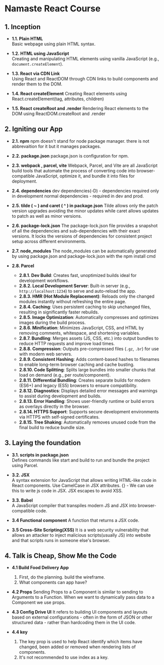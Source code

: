 # Namaste React Course



## 1. Inception

- **1.1. Plain HTML**  
  Basic webpage using plain HTML syntax.

- **1.2. HTML using JavaScript**  
  Creating and manipulating HTML elements using vanilla JavaScript (e.g., `document.createElement`).

- **1.3. React via CDN Link**  
  Using React and ReactDOM through CDN links to build components and render them to the DOM.

- **1.4. React createElement**
  Creating React elements using React.createElement(tag, attributes, children)

- **1.5.  React createRoot and .render**
  Rendering React elements to the DOM using ReactDOM.createRoot and .render



## 2. Igniting our App

- **2.1. npm**
  npm doesn't stand for node package manager. there is not abbrevaition for it but it manages packages.

- **2.2. package.json**
  package.json is configuration for npm.

- **2.3. webpack , parcel, vite**
  Webpack, Parcel, and Vite are all JavaScript build tools that automate the process of converting code into browser-compatible JavaScript, optimize it, and bundle it into files for deployment.

- **2.4. dependencies**
  dev dependencies(-D) - dependencies required only in development
  normal dependencies - required in dev and prod.

- **2.5. tilde ( ~ ) and caret ( ^ ) in package.json**
  Tilde allows only the patch version upgrades avoiding the minor updates while caret allows updates to patch as well as minor versions.

- **2.6. package-lock.json**
  The package-lock.json file provides a snapshot of all the dependencies and sub-dependencies with their exact versions. It locks the versions of dependencies for consistent project setup across different environments.

- **2.7. node_modules**
  The node_modules can be automatically generated by using package.json and package-lock.json with the npm install cmd

- **2.8. Parcel**
  - **2.8.1. Dev Build**: Creates fast, unoptimized builds ideal for development workflows.
  - **2.8.2. Local Development Server**: Built-in server (e.g., `http://localhost:1234`) to serve and auto-reload the app.
  - **2.8.3. HMR (Hot Module Replacement)**: Reloads only the changed modules instantly without refreshing the entire page.
  - **2.8.4. Caching**: Uses persistent caching to skip unchanged files, resulting in significantly faster rebuilds.
  - **2.8.5. Image Optimization**: Automatically compresses and optimizes images during the build process.
  - **2.8.6. Minification**: Minimizes JavaScript, CSS, and HTML by removing comments, whitespace, and shortening variables.
  - **2.8.7. Bundling**: Merges assets (JS, CSS, etc.) into output bundles to reduce HTTP requests and improve load times.
  - **2.8.8. Compression**: Outputs pre-compressed files (`.gz`, `.br`) for use with modern web servers.
  - **2.8.9. Consistent Hashing**: Adds content-based hashes to filenames to enable long-term browser caching and cache busting.
  - **2.8.10. Code Splitting**: Splits large bundles into smaller chunks that load on demand (e.g., per route/component).
  - **2.8.11. Differential Bundling**: Creates separate builds for modern (ES6+) and legacy (ES5) browsers to ensure compatibility.
  - **2.8.12. Diagnostics**: Displays detailed error messages and warnings to assist during development and builds.
  - **2.8.13. Error Handling**: Shows user-friendly runtime or build errors as overlays directly in the browser.
  - **2.8.14. HTTPS Support**: Supports secure development environments via HTTPS with self-signed certificates.
  - **2.8.15. Tree Shaking**: Automatically removes unused code from the final build to reduce bundle size.



## 3. Laying the foundation

- **3.1. scripts in package.json**  
  Defines commands like start and build to run and bundle the project using Parcel.

- **3.2. JSX**  
  A syntax extension for JavaScript that allows writing HTML-like code in React components.
  Use CamelCase in JSX attributes.
  {} - We can use this to write js code in JSX.
  JSX escapes to avoid XSS.

- **3.3. Babel**  
  A JavaScript compiler that transpiles modern JS and JSX into browser-compatible code.

- **3.4 Functional component**
  A function that returns a JSX code.

- **3.5 Cross-Site Scripting(XSS)**
  It is a web security vulnerability that allows an attacker to inject malicious scripts(usually JS) into website and that scripts runs in someone else's browser.

## 4.  Talk is Cheap, Show Me the Code
- **4.1 Build Food Delivery App**
  1. First, do the planning. build the wireframe.
  2. What components can app have?

- **4.2 Props**
  Sending Props to a Component is similar to sending to Arguments to a Function.
  When we want to dynamically pass data to a Component we use props.

- **4.3 Config Drive UI**
  It refers to building UI components and layouts based on external configurations - often in the form of JSON or other structured data - rather than hardcoding them in the UI code.

- **4.4 key**
  1. The key prop is used to help React identify which items have changed, been added or removed when rendering lists of components.
  2. It's not recommended to use index as a key.
